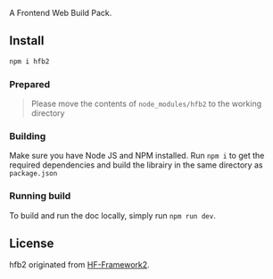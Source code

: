 A Frontend Web Build Pack.

## Install
```sh
npm i hfb2
```

### Prepared
> Please move the contents of `node_modules/hfb2` to the working directory

### Building
Make sure you have Node JS and NPM installed.
Run `npm i` to get the required dependencies and build the librairy in the same directory as `package.json`

### Running build
To build and run the doc locally, simply run `npm run dev`.

## License
hfb2 originated from [HF-Framework2](https://github.com/HOT-FACTORY/hff2).